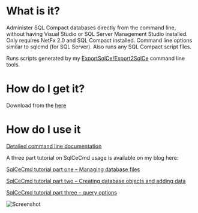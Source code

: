# What is it?

Administer SQL Compact databases directly from the command line, without having Visual Studio or SQL Server Management Studio installed. Only requires NetFx 2.0 and SQL Compact installed. Command line options similar to sqlcmd (for SQL Server). Also runs any SQL Compact script files. 

Runs scripts generated by my [ExportSqlCe/Export2SqlCe](https://github.com/ErikEJ/SqlCeToolbox) command line tools.

# How do I get it?

Download from the [here](https://github.com/ErikEJ/SqlCeCmd/releases)

# How do I use it

[Detailed command line documentation](https://github.com/ErikEJ/SqlCeCmd/wiki)

A three part tutorial on SqlCeCmd usage is available on my blog here: 

[SqlCeCmd tutorial part one – Managing database files](http://erikej.blogspot.com/2009/04/sqlcecmd-tutorial-part-one-managing.html)

[SqlCeCmd tutorial part two – Creating database objects and adding data](http://erikej.blogspot.com/2009/05/sqlcecmd-tutorial-part-two-creating.html)

[SqlCeCmd tutorial part three – query options](http://erikej.blogspot.com/2009/07/sqlcecmd-tutorial-part-three-query.html)

![Screenshot](https://github.com/ErikEJ/SqlCeCmd/blob/master/img/sqlcmd.png)
